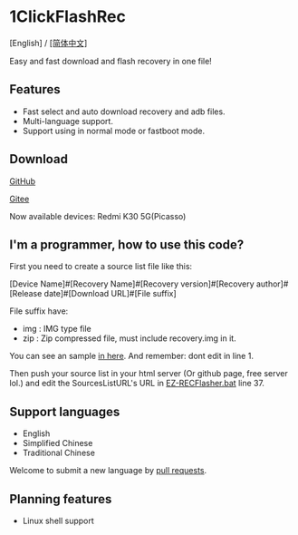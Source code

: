 # 1ClickFlashRec


[English] / [[简体中文]](https://summonhim.github.io/EZ-RECFlasher/README-zh-Hans)

Easy and fast download and flash recovery in one file!

## Features

- Fast select and auto download recovery and adb files.
- Multi-language support.
- Support using in normal mode or fastboot mode.

## Download

[GitHub](https://github.com/SummonHIM/EZ-RECFlasher/releases)

[Gitee](https://gitee.com/summonhim/EZ-RECFlasher/releases)

Now available devices: Redmi K30 5G(Picasso)
## I'm a programmer, how to use this code?

First you need to create a source list file like this:

[Device Name]#[Recovery Name]#[Recovery version]#[Recovery author]#[Release date]#[Download URL]#[File suffix]

File suffix have:
 - img : IMG type file
 - zip : Zip compressed file, must include recovery.img in it.

You can see an sample [in here](https://github.com/SummonHIM/1ClickFlashRec/blob/master/sample.sources.list). And remember: dont edit in line 1.

Then push your source list in your html server (Or github page, free server lol.) and edit the SourcesListURL's URL in [EZ-RECFlasher.bat](https://github.com/SummonHIM/EZ-RECFlasher/blob/master/EZ-RECFlasher.bat) line 37.

## Support languages

- English
- Simplified Chinese
- Traditional Chinese

Welcome to submit a new language by [pull requests](https://github.com/SummonHIM/EZ-RECFlasher/edit/master/EZ-RECFlasher.bat).

## Planning features

- Linux shell support
